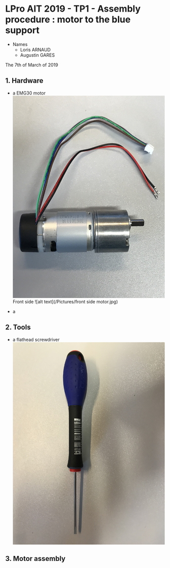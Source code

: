 # LPro AIT 2019 - TP1 - Assembly procedure : motor to the blue support

- Names
    - Loris ARNAUD
    - Augustin GARES

The 7th of March of 2019

## 1. Hardware

- a EMG30 motor
![alt text](/Pictures/Motor+reductor.jpg)
    Front side
![alt text](/Pictures/front side motor.jpg)

- a 

## 2. Tools

- a flathead screwdriver 
![alt text](/Pictures/screwdriver.jpg)

## 3. Motor assembly